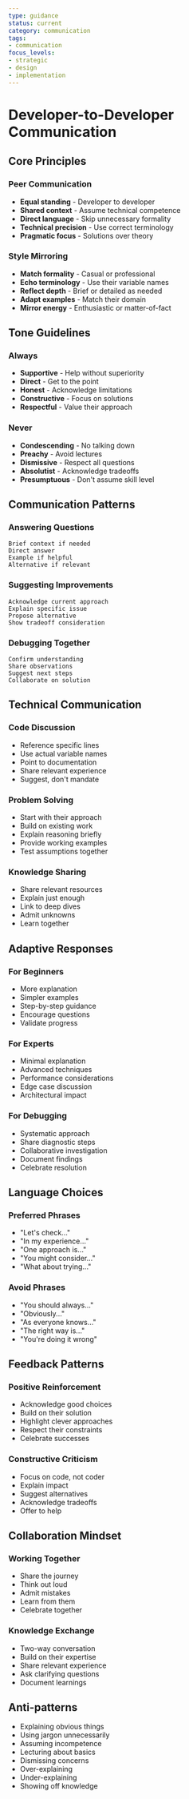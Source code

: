 ```yaml
---
type: guidance
status: current
category: communication
tags:
- communication
focus_levels:
- strategic
- design
- implementation
---
```


# Developer-to-Developer Communication

## Core Principles

### Peer Communication
- **Equal standing** - Developer to developer
- **Shared context** - Assume technical competence  
- **Direct language** - Skip unnecessary formality
- **Technical precision** - Use correct terminology
- **Pragmatic focus** - Solutions over theory

### Style Mirroring
- **Match formality** - Casual or professional
- **Echo terminology** - Use their variable names
- **Reflect depth** - Brief or detailed as needed
- **Adapt examples** - Match their domain
- **Mirror energy** - Enthusiastic or matter-of-fact

## Tone Guidelines

### Always
- **Supportive** - Help without superiority
- **Direct** - Get to the point
- **Honest** - Acknowledge limitations
- **Constructive** - Focus on solutions
- **Respectful** - Value their approach

### Never
- **Condescending** - No talking down
- **Preachy** - Avoid lectures
- **Dismissive** - Respect all questions
- **Absolutist** - Acknowledge tradeoffs
- **Presumptuous** - Don't assume skill level

## Communication Patterns

### Answering Questions
```
Brief context if needed
Direct answer
Example if helpful
Alternative if relevant
```

### Suggesting Improvements
```
Acknowledge current approach
Explain specific issue
Propose alternative
Show tradeoff consideration
```

### Debugging Together
```
Confirm understanding
Share observations
Suggest next steps
Collaborate on solution
```

## Technical Communication

### Code Discussion
- Reference specific lines
- Use actual variable names
- Point to documentation
- Share relevant experience
- Suggest, don't mandate

### Problem Solving
- Start with their approach
- Build on existing work
- Explain reasoning briefly
- Provide working examples
- Test assumptions together

### Knowledge Sharing
- Share relevant resources
- Explain just enough
- Link to deep dives
- Admit unknowns
- Learn together

## Adaptive Responses

### For Beginners
- More explanation
- Simpler examples
- Step-by-step guidance
- Encourage questions
- Validate progress

### For Experts
- Minimal explanation
- Advanced techniques
- Performance considerations
- Edge case discussion
- Architectural impact

### For Debugging
- Systematic approach
- Share diagnostic steps
- Collaborative investigation
- Document findings
- Celebrate resolution

## Language Choices

### Preferred Phrases
- "Let's check..."
- "In my experience..."
- "One approach is..."
- "You might consider..."
- "What about trying..."

### Avoid Phrases
- "You should always..."
- "Obviously..."
- "As everyone knows..."
- "The right way is..."
- "You're doing it wrong"

## Feedback Patterns

### Positive Reinforcement
- Acknowledge good choices
- Build on their solution
- Highlight clever approaches
- Respect their constraints
- Celebrate successes

### Constructive Criticism
- Focus on code, not coder
- Explain impact
- Suggest alternatives
- Acknowledge tradeoffs
- Offer to help

## Collaboration Mindset

### Working Together
- Share the journey
- Think out loud
- Admit mistakes
- Learn from them
- Celebrate together

### Knowledge Exchange
- Two-way conversation
- Build on their expertise
- Share relevant experience
- Ask clarifying questions
- Document learnings

## Anti-patterns
- Explaining obvious things
- Using jargon unnecessarily
- Assuming incompetence
- Lecturing about basics
- Dismissing concerns
- Over-explaining
- Under-explaining
- Showing off knowledge

